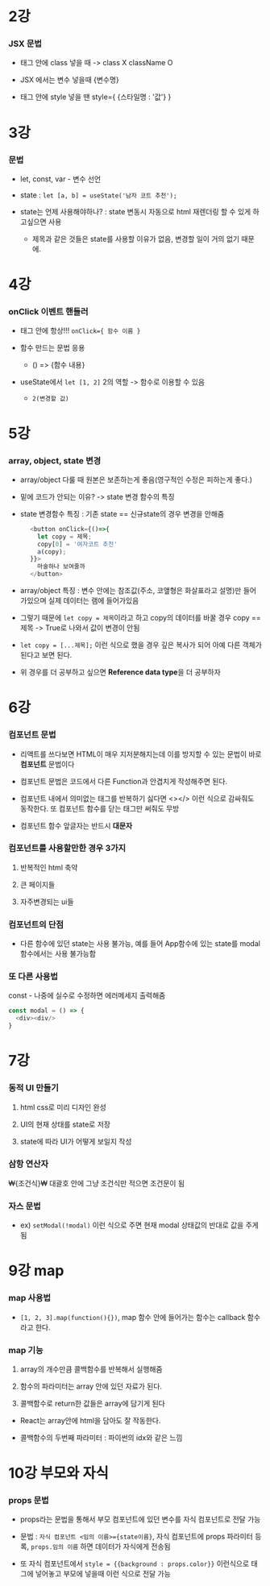 # 2강

### JSX 문법

* 태그 안에 class 넣을 때 -> class X className O

* JSX 에서는 변수 넣을때 {변수명}

* 태그 안에 style 넣을 땐 style={ {스타일명 : '값'} }

# 3강

### 문법

* let, const, var - 변수 선언

* state : `let [a, b] = useState('남자 코트 추천');`

* state는 언제 사용해야하나? : state 변동시 자동으로 html 재렌더링 할 수 있게 하고싶으면 사용
    * 제목과 같은 것들은 state를 사용할 이유가 없음, 변경할 일이 거의 없기 때문에.

# 4강

### onClick 이벤트 핸들러

* 태그 안에 항상!!! `onClick={ 함수 이름 }`

* 함수 만드는 문법 응용
  
    * () => {함수 내용} 

* useState에서 `let [1, 2]` 2의 역할 -> 함수로 이용할 수 있음
  * `2(변경할 값)`

# 5강

### array, object, state 변경

* array/object 다룰 때 원본은 보존하는게 좋음(영구적인 수정은 피하는게 좋다.)

* 밑에 코드가 안되는 이유? -> state 변경 함수의 특징

* state 변경함수 특징 : 기존 state == 신규state의 경우 변경을 안해줌

```Javascript
      <button onClick={()=>{
        let copy = 제목;
        copy[0] = '여자코트 추천'
        a(copy);
      }}>
        마술하나 보여줄까
      </button>
```

* array/object 특징 : 변수 안에는 참조값(주소, 코앺형은 화살표라고 설명)만 들어가있으며 실제 데이터는 램에 들어가있음

* 그렇기 때문에 `let copy = 제목`이라고 하고 copy의 데이터를 바꿀 경우 copy == 제목 -> True로 나와서 값이 변경이 안됨

* `let copy = [...제목];` 이런 식으로 했을 경우 깊은 복사가 되어 아예 다른 객체가 된다고 보면 된다.

* 위 경우를 더 공부하고 싶으면 **Reference data type**을 더 공부하자

# 6강

### 컴포넌트 문법

* 리액트를 쓰다보면 HTML이 매우 지저분해지는데 이를 방지할 수 있는 문법이 바로 **컴포넌트** 문법이다

* 컴포넌트 문법은 코드에서 다른 Function과 안겹치게 작성해주면 된다.

* 컴포넌트 내에서 의미없는 태그를 반복하기 싫다면 <></> 이런 식으로 감싸줘도 동작한다. 또 컴포넌트 함수를 닫는 태그만 써줘도 무방

* 컴포넌트 함수 앞글자는 반드시 **대문자**

### 컴포넌트를 사용할만한 경우 3가지

1. 반복적인 html 축약

2. 큰 페이지들

3. 자주변경되는 ui들

### 컴포넌트의 단점

* 다른 함수에 있던 state는 사용 불가능, 예를 들어 App함수에 있는 state를 modal 함수에서는 사용 불가능함

### 또 다른 사용법

const - 나중에 실수로 수정하면 에러메세지 출력해줌

```javascript
const modal = () => {
  <div><div/>
}
```

# 7강

### 동적 UI 만들기

1. html css로 미리 디자인 완성

2. UI의 현재 상태를 state로 저장

3. state에 따라 UI가 어떻게 보일지 작성

### 삼항 연산자

₩{조건식}₩ 대괄호 안에 그냥 조건식만 적으면 조건문이 됨

### 자스 문법

* ex) `setModal(!modal)` 이런 식으로 주면 현재 modal 상태값의 반대로 값을 주게됨

# 9강 map

### map 사용법

* `[1, 2, 3].map(function(){})`, map 함수 안에 들어가는 함수는 callback 함수라고 한다.

### map 기능

1. array의 개수만큼 콜백함수를 반복해서 실행해줌

2. 함수의 파라미터는 array 안에 있던 자료가 된다.

3. 콜백함수로 return한 값들은 array에 담기게 된다

* React는 array안에 html을 담아도 잘 작동한다.

* 콜백함수의 두번째 파라미터 : 파이썬의 idx와 같은 느낌

# 10강 부모와 자식

### props 문법

* props라는 문법을 통해서 부모 컴포넌트에 있던 변수를 자식 컴포넌트로 전달 가능

* 문법 : `자식 컴포넌트 <임의 이름>={state이름}`, 자식 컴포넌트에 props 파라미터 등록, `props.임의 이름` 하면 데이터가 자식에게 전송됨

* 또 자식 컴포넌트에서 `style = {{background : props.color}}` 이런식으로 태그에 넣어놓고 부모에 넣을때 <Modal color='yellow'> 이런 식으로 전달 가능

